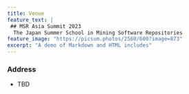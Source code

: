 ```yaml
---
title: Venue
feature_text: |
 ## MSR Asia Summit 2023
  The Japan Summer School in Mining Software Repositories
feature_image: "https://picsum.photos/2560/600?image=873"
excerpt: "A demo of Markdown and HTML includes"
---
```

### Address
- TBD

<!--- {% include map.html id="1UT-2Z-Vg_MG_TrS5X2p8SthsJhc" title="Coffee shop map" %} --->